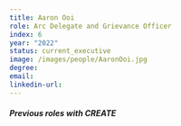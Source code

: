```yaml
---
title: Aaron Ooi 
role: Arc Delegate and Grievance Officer
index: 6
year: "2022"
status: current_executive
image: /images/people/AaronOoi.jpg
degree:
email:
linkedin-url:
---
```

##### Previous roles with CREATE
